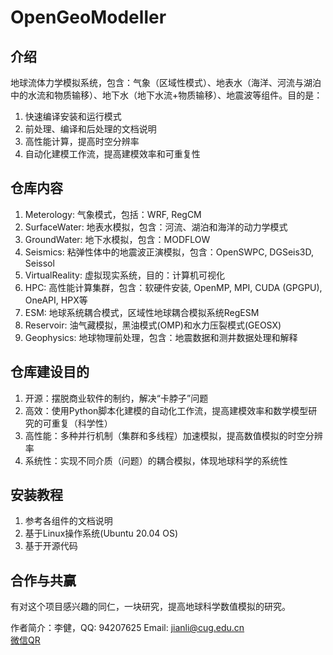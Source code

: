 # OpenGeoModeller

## 介绍

地球流体力学模拟系统，包含：气象（区域性模式）、地表水（海洋、河流与湖泊中的水流和物质输移）、地下水（地下水流+物质输移）、地震波等组件。目的是：
1.  快速编译安装和运行模式
2.  前处理、编译和后处理的文档说明
3.  高性能计算，提高时空分辨率
4.  自动化建模工作流，提高建模效率和可重复性


## 仓库内容

1.  Meterology: 气象模式，包括：WRF, RegCM
2.  SurfaceWater: 地表水模拟，包含：河流、湖泊和海洋的动力学模式
3.  GroundWater: 地下水模拟，包含：MODFLOW
4.	Seismics: 粘弹性体中的地震波正演模拟，包含：OpenSWPC, DGSeis3D, Seissol
5.  VirtualReality: 虚拟现实系统，目的：计算机可视化
6.  HPC: 高性能计算集群，包含：软硬件安装, OpenMP, MPI, CUDA (GPGPU), OneAPI, HPX等
7.  ESM: 地球系统耦合模式，区域性地球耦合模拟系统RegESM
8.  Reservoir: 油气藏模拟，黑油模式(OMP)和水力压裂模式(GEOSX)
9.  Geophysics: 地球物理前处理，包含：地震数据和测井数据处理和解释

## 仓库建设目的

1.  开源：摆脱商业软件的制约，解决“卡脖子”问题
2.  高效：使用Python脚本化建模的自动化工作流，提高建模效率和数学模型研究的可重复（科学性）
3.  高性能：多种并行机制（集群和多线程）加速模拟，提高数值模拟的时空分辨率
4.  系统性：实现不同介质（问题）的耦合模拟，体现地球科学的系统性

## 安装教程

1.  参考各组件的文档说明
2.  基于Linux操作系统(Ubuntu 20.04 OS)
3.  基于开源代码

## 合作与共赢

有对这个项目感兴趣的同仁，一块研究，提高地球科学数值模拟的研究。

作者简介：李健，QQ: 94207625   Email: jianli@cug.edu.cn   
		  [微信QR](.Author/QR-code.jpg)

